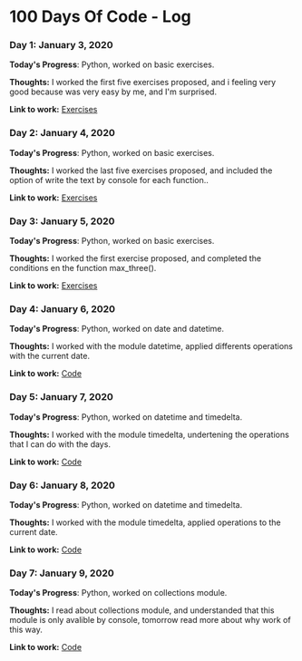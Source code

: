 # 100 Days Of Code - Log

### Day 1: January 3, 2020

**Today's Progress**: Python, worked on basic exercises.

**Thoughts:** I worked the first five exercises proposed, and i feeling very good because was very easy by me, and I'm surprised.

**Link to work:** [Exercises](http://www.pythondiario.com/2013/05/ejercicios-en-python-parte-1.html)

### Day 2: January 4, 2020

**Today's Progress**: Python, worked on basic exercises.

**Thoughts:** I worked the last five exercises proposed, and included the option of write the text by console for each function..

**Link to work:** [Exercises](http://www.pythondiario.com/2013/05/ejercicios-en-python-parte-1.html)

### Day 3: January 5, 2020

**Today's Progress**: Python, worked on basic exercises.

**Thoughts:** I worked the first exercise proposed, and completed the conditions en the function max_three().

**Link to work:** [Exercises](http://www.pythondiario.com/2013/05/ejercicios-en-python-parte-2.html)

### Day 4: January 6, 2020

**Today's Progress**: Python, worked on date and datetime.

**Thoughts:** I worked with the module datetime, applied differents operations with the current date.

**Link to work:** [Code](https://github.com/jhinariv/100DaysOfCode/blob/master/R1/Python/datetime_date.py)


### Day 5: January 7, 2020

**Today's Progress**: Python, worked on datetime and timedelta.

**Thoughts:** I worked with the module timedelta, undertening the operations that I can do with the days.

**Link to work:** [Code](https://github.com/jhinariv/100DaysOfCode/blob/master/R1/Python/datetime_date.py)

### Day 6: January 8, 2020

**Today's Progress**: Python, worked on datetime and timedelta.

**Thoughts:** I worked with the module timedelta, applied operations to the current date.

**Link to work:** [Code](https://github.com/jhinariv/100DaysOfCode/blob/master/R1/Python/datetime_date.py)

### Day 7: January 9, 2020

**Today's Progress**: Python, worked on collections module.

**Thoughts:** I read about collections module, and understanded that this module is only avalible by console, tomorrow read more about why work of this way.

**Link to work:** [Code](https://github.com/jhinariv/100DaysOfCode/blob/master/R1/Python/datetime_date.py)

